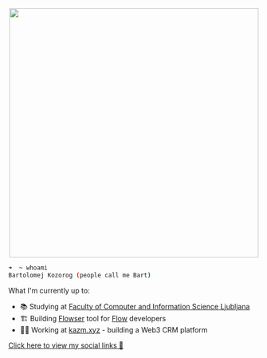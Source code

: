 
<div align="center">
  <img width="500" src="https://github.com/bartolomej/bartolomej/assets/36109955/b34f63ba-ef88-4bf6-bc93-4d90be6b7916" />
</div>


```bash
➜  ~ whoami       
Bartolomej Kozorog (people call me Bart)
```

What I'm currently up to:

- 📚 Studying at [Faculty of Computer and Information Science Ljubljana](https://www.uni-lj.si/academies_and_faculties/faculties/2013071111440959/)
- 🏗 Building [Flowser](https://github.com/onflowser/flowser) tool for [Flow](https://www.onflow.org/) developers
- 👨‍💻 Working at [kazm.xyz](https://kazm.xyz/) - building a Web3 CRM platform

[Click here to view my social links 👀](https://bio.link/bartolomej)
